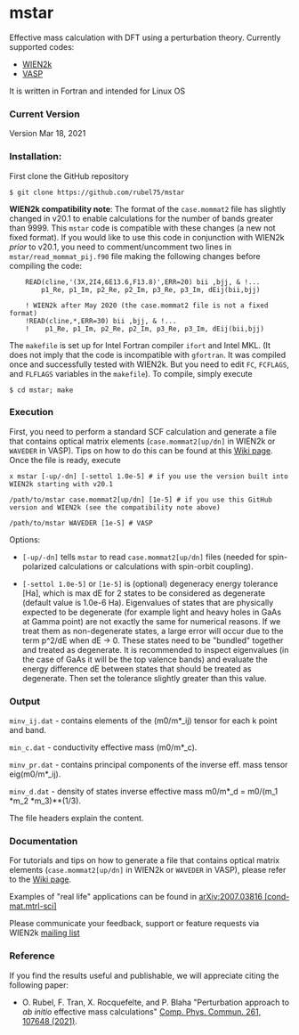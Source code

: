 # mstar
Effective mass calculation with DFT using a perturbation theory. Currently supported codes:
* [WIEN2k](http://www.wien2k.at)
* [VASP](https://www.vasp.at)

It is written in Fortran and intended for Linux OS

### Current Version

Version Mar 18, 2021


### Installation:
First clone the GitHub repository

`$ git clone https://github.com/rubel75/mstar`

**WIEN2k compatibility note**:
The format of the `case.mommat2` file has slightly changed in v20.1 to enable calculations for the number of bands greater than 9999. This `mstar` code is compatible with these changes (a new not fixed format). If you would like to use this code in conjunction with WIEN2k _prior_ to v20.1, you need to comment/uncomment two lines in `mstar/read_mommat_pij.f90` file making the following changes before compiling the code:

```
    READ(cline,'(3X,2I4,6E13.6,F13.8)',ERR=20) bii ,bjj, & !...
        p1_Re, p1_Im, p2_Re, p2_Im, p3_Re, p3_Im, dEij(bii,bjj)
    
    ! WIEN2k after May 2020 (the case.mommat2 file is not a fixed format)
    !READ(cline,*,ERR=30) bii ,bjj, & !...
    !    p1_Re, p1_Im, p2_Re, p2_Im, p3_Re, p3_Im, dEij(bii,bjj)
```

The `makefile` is set up for Intel Fortran compiler `ifort` and Intel MKL. (It does not imply that the code is incompatible with `gfortran`. It was compiled once and successfully tested with WIEN2k. But you need to edit `FC`, `FCFLAGS`, and `FLFLAGS` variables in the `makefile`). To compile, simply execute

`$ cd mstar; make`


### Execution
First, you need to perform a standard SCF calculation and generate a file that contains optical matrix elements (`case.mommat2[up/dn]` in WIEN2k or `WAVEDER` in VASP). Tips on how to do this can be found at this [Wiki page](https://github.com/rubel75/mstar/wiki). Once the file is ready, execute

`x mstar [-up/-dn] [-settol 1.0e-5] # if you use the version built into WIEN2k starting with v20.1`

`/path/to/mstar case.mommat2[up/dn] [1e-5] # if you use this GitHub version and WIEN2k (see the compatibility note above)`

`/path/to/mstar WAVEDER [1e-5] # VASP`

Options:

  * `[-up/-dn]` tells `mstar` to read `case.mommat2[up/dn]` files (needed for spin-polarized calculations or calculations with spin-orbit coupling).

  * `[-settol 1.0e-5]` or `[1e-5]` is (optional) degeneracy energy tolerance [Ha], which is max dE for 2 states to be considered as degenerate (default value is 1.0e-6 Ha). Eigenvalues of states that are physically expected to be degenerate (for example light and heavy holes in GaAs at Gamma point) are not exactly the same for numerical reasons. If we treat them as non-degenerate states, a large error will occur due to the term p^2/dE when dE -> 0. These states need to be "bundled" together and treated as degenerate. It is recommended to inspect eigenvalues (in the case of GaAs it will be the top valence bands) and evaluate the energy difference dE between states that should be treated as degenerate. Then set the tolerance slightly greater than this value.


### Output

`minv_ij.dat` - contains elements of the (m0/m*_ij) tensor for each k point and band.

`min_c.dat` - conductivity effective mass (m0/m*_c).

`minv_pr.dat` - contains principal components of the inverse eff. mass tensor eig(m0/m*_ij).

`minv_d.dat` - density of states inverse effective mass m0/m*_d = m0/(m_1 *m_2 *m_3)**(1/3).

The file headers explain the content.


### Documentation

For tutorials and tips on how to generate a file that contains optical matrix elements (`case.mommat2[up/dn]` in WIEN2k or `WAVEDER` in VASP), please refer to the [Wiki page](https://github.com/rubel75/mstar/wiki).

Examples of "real life" applications can be found in [arXiv:2007.03816 [cond-mat.mtrl-sci]](https://arxiv.org/abs/2007.03816)

Please communicate your feedback, support or feature requests via WIEN2k [mailing list](http://www.wien2k.at/reg_user/mailing_list)

### Reference

If you find the results useful and publishable, we will appreciate citing the following paper:

* O. Rubel, F. Tran, X. Rocquefelte, and P. Blaha "Perturbation approach to _ab initio_ effective mass calculations" [Comp. Phys. Commun. 261, 107648 (2021)](https://doi.org/10.1016/j.cpc.2020.107648).
